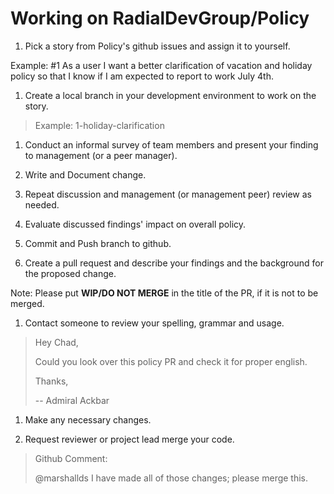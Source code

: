 # Working on RadialDevGroup/Policy

1. Pick a story from Policy's github issues and assign it to yourself.

  Example: #1 As a user I want a better clarification of vacation and holiday policy so that I know if I am expected to report to work July 4th.

1. Create a local branch in your development environment to work on the story.

  > Example: 1-holiday-clarification

1. Conduct an informal survey of team members and present your finding to management (or a peer manager).

1. Write and Document change.

1. Repeat discussion and management (or management peer) review as needed.

1. Evaluate discussed findings' impact on overall policy.

1. Commit and Push branch to github.

1. Create a pull request and describe your findings and the background for the proposed change.

  Note: Please put **WIP/DO NOT MERGE** in the title of the PR, if it is not to be merged.

1. Contact someone to review your spelling, grammar and usage.

  >  Hey Chad,
  >
  >  Could you look over this policy PR and check it for proper english.
  >
  >  Thanks,
  >
  >  -- Admiral Ackbar

1. Make any necessary changes.

1. Request reviewer or project lead merge your code.

  > Github Comment:
  >
  > @marshallds I have made all of those changes; please merge this.
  >
